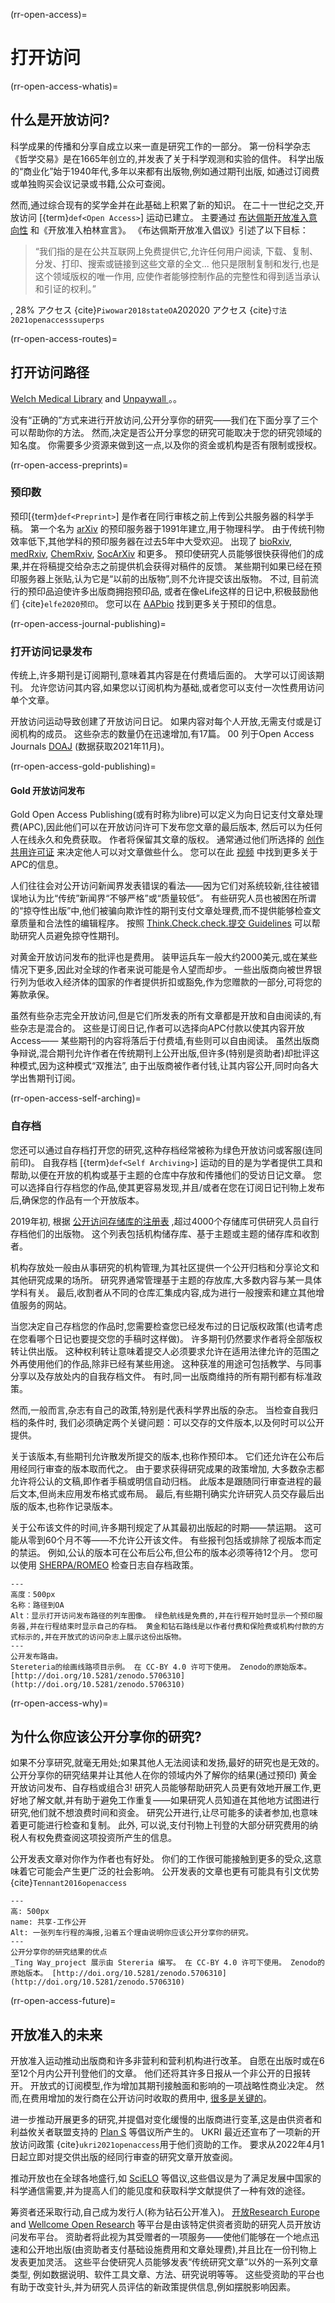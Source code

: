 (rr-open-access)=
# 打开访问

(rr-open-access-whatis)=
## 什么是开放访问?

科学成果的传播和分享自成立以来一直是研究工作的一部分。 第一份科学杂志《哲学交易》是在1665年创立的,并发表了关于科学观测和实验的信件。 科学出版的“商业化”始于1940年代,多年以来都有出版物,例如通过期刊出版, 如通过订阅费或单独购买会议记录或书籍,公众可查阅。

然而,通过综合现有的奖学金并在此基础上积累了新的知识。 在二十一世纪之交,开放访问 [{term}`def<Open Access>`] 运动已建立。 主要通过 [布达佩斯开放准入意向性](https://www.budapestopenaccessinitiative.org/) 和《开放准入柏林宣言》。 《布达佩斯开放准入倡议》引述了以下目标：
> “我们指的是在公共互联网上免费提供它,允许任何用户阅读, 下载、复制、分发、打印、搜索或链接到这些文章的全文... 他只是限制复制和发行,也是这个领域版权的唯一作用, 应使作者能够控制作品的完整性和得到适当承认和引证的权利。”

<unk> <unk> <unk> ,<unk> 28%<unk> <unk> <unk> <unk> <unk> <unk> <unk> <unk> <unk> <unk> <unk> <unk> アクセス {cite}`Piwowar2018stateOA`202020<unk> <unk> <unk> <unk> <unk> アクセス <unk> <unk> <unk> <unk> <unk> <unk> <unk> <unk> <unk> <unk> <unk> <unk> {cite}`寸法 2021openaccesssuperps`

(rr-open-access-routes)=
## 打开访问路径

<unk> <unk> <unk> <unk> <unk> [Welch Medical Library](https://www.youtube.com/watch?v=CFa2QeMgk9k) and [Unpaywall <unk> <unk> <unk>](http://go.sirsidynix.com/2020-04-29-Episode-1-Introduction-to-Open-Access.html) <unk> <unk> <unk> <unk> <unk> <unk> <unk> <unk> <unk> <unk> <unk> <unk> <unk> <unk> <unk> <unk> <unk> <unk> <unk> <unk> <unk> <unk> 。。

没有“正确的”方式来进行开放访问,公开分享你的研究——我们在下面分享了三个可以帮助你的方法。 然而,决定是否公开分享您的研究可能取决于您的研究领域的知名度。 你需要多少资源来做到这一点,以及你的资金或机构是否有限制或授权。

(rr-open-access-preprints)=
### 预印数

预印[{term}`def<Preprint>`] 是作者在同行审核之前上传到公共服务器的科学手稿。 第一个名为 [arXiv](https://arxiv.org/) 的预印服务器于1991年建立,用于物理科学。 由于传统刊物效率低下,其他学科的预印服务器在过去5年中大受欢迎。 出现了 [bioRxiv](https://www.biorxiv.org/), [medRxiv](https://www.medrxiv.org/), [ChemRxiv](https://chemrxiv.org/engage/chemrxiv/public-dashboard), [SocArXiv](https://osf.io/preprints/socarxiv) 和更多。 预印使研究人员能够很快获得他们的成果,并在将稿提交给杂志之前提供机会获得对稿件的反馈。 某些期刊如果已经在预印服务器上张贴,认为它是“以前的出版物”,则不允许提交该出版物。 不过, 目前流行的预印品迫使许多出版商拥抱预印品, 或者在像eLife这样的日记中,积极鼓励他们 {cite}`elfe2020预印`。 您可以在 [AAPbio](https://asapbio.org/preprint-info) 找到更多关于预印的信息。

(rr-open-access-journal-publishing)=
### 打开访问记录发布

传统上,许多期刊是订阅期刊,意味着其内容是在付费墙后面的。 大学可以订阅该期刊。 允许您访问其内容,如果您以订阅机构为基础,或者您可以支付一次性费用访问单个文章。

开放访问运动导致创建了开放访问日记。 如果内容对每个人开放,无需支付或是订阅机构的成员。 这些杂志的数量仍在迅速增加,有17篇。 00 列于Open Access Journals [DOAJ](http://www.doaj.org) (数据获取2021年11月)。

(rr-open-access-gold-publishing)=
#### Gold 开放访问发布

Gold Open Access Publishing(或有时称为libre)可以定义为向日记支付文章处理费(APC),因此他们可以在开放访问许可下发布您文章的最后版本, 然后可以为任何人在线永久和免费获取。 作者将保留其文章的版权。 通常通过他们所选择的 [创作共用许可证](https://creativecommons.org/) 来决定他人可以对文章做些什么。 您可以在此 [视频](https://www.youtube.com/watch?v=QAeTKUpZq_Y) 中找到更多关于 APC的信息。

人们往往会对公开访问新闻界发表错误的看法——因为它们对系统较新,往往被错误地认为比“传统”新闻界“不够严格”或“质量较低”。 有些研究人员也被困在所谓的“掠夺性出版”中,他们被骗向欺诈性的期刊支付文章处理费,而不提供能够检查文章质量和合法性的编辑程序。 按照 [Think.Check.check.提交 Guidelines](https://thinkchecksubmit.org/) 可以帮助研究人员避免掠夺性期刊。

对黄金开放访问发布的批评也是费用。 装甲运兵车一般大约2000美元,或在某些情况下更多,因此对全球的作者来说可能是令人望而却步。 一些出版商向被世界银行列为低收入经济体的国家的作者提供折扣或豁免,作为您赠款的一部分,可将您的筹款承保。

虽然有些杂志完全开放访问,但是它们所发表的所有文章都是开放和自由阅读的,有些杂志是混合的。 这些是订阅日记,作者可以选择向APC付款以使其内容开放Access—— 某些期刊的内容将落后于付费墙,有些则可以自由阅读。 虽然出版商争辩说,混合期刊允许作者在传统期刊上公开出版,但许多(特别是资助者)却批评这种模式,因为这种模式“双推法”, 由于出版商被作者付钱,让其内容公开,同时向各大学出售期刊订阅。

(rr-open-access-self-arching)=
### 自存档

您还可以通过自存档打开您的研究,这种存档经常被称为绿色开放访问或客服(连同前印)。 自我存档 [{term}`def<Self Archiving>`] 运动的目的是为学者提供工具和帮助,以便在开放的机构或基于主题的仓库中存放和传播他们的受访日记文章。 您可以选择自行存档您的作品,使其更容易发现,并且/或者在您在订阅日记刊物上发布后,确保您的作品有一个开放版本。

2019年初, 根据 [公开访问存储库的注册表](http://roar.eprints.org/) ,超过4000个存储库可供研究人员自行存档他们的出版物。 这个列表包括机构储存库、基于主题或主题的储存库和收割者。

机构存放处一般由从事研究的机构管理,为其社区提供一个公开归档和分享论文和其他研究成果的场所。 研究界通常管理基于主题的存放库,大多数内容与某一具体学科有关。 最后,收割者从不同的仓库汇集成内容,成为进行一般搜索和建立其他增值服务的网站。

当您决定自己存档您的作品时,您需要检查您已经发布过的日记版权政策(也请考虑在您看哪个日记也要提交您的手稿时这样做)。 许多期刊仍然要求作者将全部版权转让供出版。 这种权利转让意味着提交人必须要求允许在适用法律允许的范围之外再使用他们的作品,除非已经有某些用途。 这种获准的用途可包括教学、与同事分享以及存放处内的自我存档文件。 有时,同一出版商维持的所有期刊都有标准政策。

然而,一般而言,杂志有自己的政策,特别是代表科学界出版的杂志。 当检查自我归档的条件时, 我们必须确定两个关键问题：可以交存的文件版本,以及何时可以公开提供。

关于该版本,有些期刊允许散发所提交的版本,也称作预印本。 它们还允许在公布后用经同行审查的版本取而代之。 由于要求获得研究成果的政策增加, 大多数杂志都允许将公认的文稿,即作者手稿或明信自动归档。 此版本是跟随同行审查进程的最后文本,但尚未应用发布格式或布局。 最后,有些期刊确实允许研究人员交存最后出版的版本,也称作记录版本。

关于公布该文件的时间,许多期刊规定了从其最初出版起的时期――禁运期。 这可能从零到60个月不等――不允许公开该文件。 有些报刊包括或排除了视版本而定的禁运。 例如,公认的版本可在公布后公布,但公布的版本必须等待12个月。 您可以使用 [SHERPA/ROMEO](http://www.sherpa.ac.uk/romeo/index.php) 检查日志自存档政策。

```{figure} ../../figures/routes-to-OA.jpg
---
高度：500px
名称：路径到OA
Alt：显示打开访问发布路径的列车图像。 绿色航线是免费的,并在行程开始时显示一个预印服务器,并在行程结束时显示自己的存档。 黄金和钻石路线是以作者付费和保险费或机构付款的方式标示的,并在开放式的访问杂志上展示这份出版物。
---
公开发布路由。
Stereteria的绘画线路项目示例。 在 CC-BY 4.0 许可下使用。 Zenodo的原始版本。 [http://doi.org/10.5281/zenodo.5706310](http://doi.org/10.5281/zenodo.5706310)
```

(rr-open-access-why)=
## 为什么你应该公开分享你的研究?

如果不分享研究,就毫无用处;如果其他人无法阅读和发扬,最好的研究也是无效的。 公开分享你的研究结果并让其他人在你的领域内外了解你的结果(通过预印) 黄金开放访问发布、自存档或组合3! 研究人员能够帮助研究人员更有效地开展工作,更好地了解文献,并有助于避免工作重复——如果研究人员知道在其他地方试图进行研究,他们就不想浪费时间和资金。 研究公开进行,让尽可能多的读者参加,也意味着更可能进行检查和复制。 此外, 可以说,支付刊物上刊登的大部分研究费用的纳税人有权免费查阅这项投资所产生的信息。

公开发表文章对你作为作者也有好处。 你们的工作很可能接触到更多的受众,这意味着它可能会产生更广泛的社会影响。 公开发表的文章也更有可能具有引文优势 {cite}`Tennant2016openaccess`

```{figure} ../../figures/share-work-openly.jpg
---
高: 500px
name: 共享-工作公开
Alt: 一张列车行程的海报,沿着五个理由说明你应该公开分享你的研究。
---
公开分享你的研究结果的优点
_Ting Way_project 展示由 Stereria 编写。 在 CC-BY 4.0 许可下使用。 Zenodo的原始版本。 [http://doi.org/10.5281/zenodo.5706310](http://doi.org/10.5281/zenodo.5706310)
```

(rr-open-access-future)=
## 开放准入的未来

开放准入运动推动出版商和许多非营利和营利机构进行改革。 自愿在出版时或在6至12个月内公开刊登他们的文章。 他们还将其许多日报从一个非公开的日报转开。 开放式的订阅模型,作为增加其期刊接触面和影响的一项战略性商业决定。 然而,在费用增加的发行商在公开访问时收取的费用中, [很多是关键的](https://www.the-scientist.com/news-opinion/for-a-hefty-fee-nature-journals-offer-open-access-publishing-68181)。

进一步推动开展更多的研究,并提倡对变化缓慢的出版商进行变革,这是由供资者和利益攸关者联盟支持的 [Plan S](https://www.coalition-s.org/why-plan-s/) 等倡议所产生的。 UKRI 最近还宣布了一项新的开放访问政策 {cite}`ukri2021openaccess`用于他们资助的工作。 要求从2022年4月1日起立即对提交供出版的经同行审查的研究文章开放查阅。

推动开放也在全球各地盛行,如 [SciELO](https://en.wikipedia.org/wiki/SciELO) 等倡议,这些倡议是为了满足发展中国家的科学通信需要,并为提高人们的能见度和获取科学文献提供了一种有效的途径。

筹资者还采取行动,自己成为发行人(称为钻石公开准入)。 [开放Research Europe](https://open-research-europe.ec.europa.eu/) and [Wellcome Open Research](https://wellcomeopenresearch.org/) 等平台是由该特定供资者资助的研究人员开放访问发布平台。 资助者将此视为其受赠者的一项服务——使他们能够在一个地点迅速和公开地出版(由资助者支付基础设施费用和文章处理费),并且比在一份刊物上发表更加灵活。 这些平台使研究人员能够发表“传统研究文章”以外的一系列文章类型, 例如数据说明、软件工具文章、方法、研究说明等等。 这些受资助的平台也有助于改变针头,并为研究人员评估的新政策提供信息,例如摆脱影响因素。
